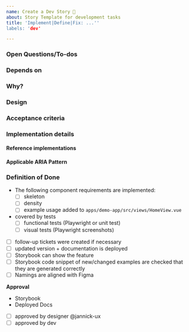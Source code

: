 ```yaml
---
name: Create a Dev Story 📗
about: Story Template for development tasks
title: 'Implement|Define|Fix: ...''
labels: 'dev'

---
```


<!-- Add, adapt and remove the following sections as necessary -->

### Open Questions/To-dos

<!-- Remove before ready -->

<!-- [ ] Add question if any, use `@` to tag people -->

### Depends on

<!-- Add links to tickets -->

### Why?

<!-- Add description and motivation -->

### Design

<!-- Add Figma link and comments here -->

### Acceptance criteria

<!--  Add ticket specific AC, e.g., the expected behavior of a component -->

### Implementation details

<!--
add details if necessary, e.g.,
- API proposal
- relevant web APIs
- learnings from other implementations
- code snippets
-->

#### Reference implementations

<!--  add links to other frameworks and WaWi, examples:
  - https://nuxt.com/docs/getting-started/installation
  - https://element-plus.org/en-US/component/overview.html
  - https://www.shadcn-vue.com/docs/components/accordion.html
  - https://design-system.w3.org/components for structural inspiration
 -->

#### Applicable ARIA Pattern

<!-- add link if applicable, see https://www.w3.org/WAI/ARIA/apg/patterns -->

### Definition of Done

- The following component requirements are implemented:
  - [ ] skeleton
  - [ ] density
  - [ ] example usage added to `apps/demo-app/src/views/HomeView.vue`
- covered by tests
  - [ ] functional tests (Playwright or unit test)
  - [ ] visual tests (Playwright screenshots)
- [ ] follow-up tickets were created if necessary
- [ ] updated version + documentation is deployed
- [ ] Storybook can show the feature
- [ ] Storybook code snippet of new/changed examples are checked that they are generated correctly
- [ ] Namings are aligned with Figma

**Approval**

- Storybook <!-- add link to deployed storybook -->
- Deployed Docs <!-- add link to deployed docs -->
- [ ] approved by designer @jannick-ux
- [ ] approved by dev <!-- add dev tag -->
